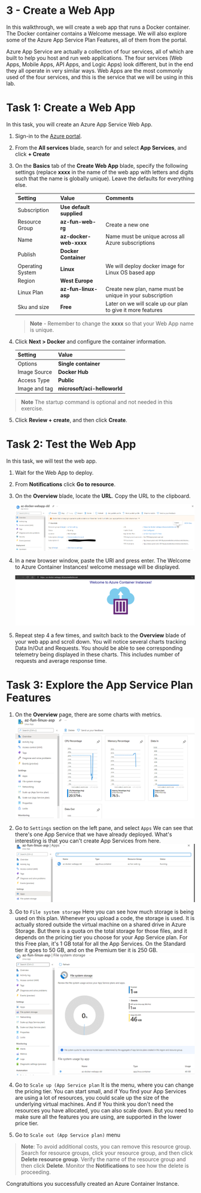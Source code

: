 
# 3 - Create a Web App

In this walkthrough, we will create a web app that runs a Docker container. The Docker container contains a Welcome message. We will also explore some of the Azure App Service Plan Features, all of them from the portal.

Azure App Service are actually a collection of four services, all of which are built to help you host and run web applications. The four services (Web Apps, Mobile Apps, API Apps, and Logic Apps) look different, but in the end they all operate in very similar ways. Web Apps are the most commonly used of the four services, and this is the service that we will be using in this lab.

# Task 1: Create a Web App

In this task, you will create an Azure App Service Web App. 

1. Sign-in to the [Azure portal](http://portal.azure.com/). 

2. From the **All services** blade, search for and select **App Services**, and click **+ Create**

3. On the **Basics** tab of the **Create Web App** blade, specify the following settings (replace **xxxx** in the name of the web app with letters and digits such that the name is globally unique). Leave the defaults for everything else. 

    | Setting          | Value                    | Comments                                                    |
    | ---------------- | ------------------------ | ----------------------------------------------------------- |
    | Subscription     | **Use default supplied** |                                                             |
    | Resource Group   | **az-fun-web-rg**        | Create a new one                                            |
    | Name             | **az-docker-web-xxxx**   | Name must be unique across all Azure subscriptions          |
    | Publish          | **Docker Container**     |                                                             |
    | Operating System | **Linux**                | We will deploy docker image for Linux OS based app          |
    | Region           | **West Europe**          |                                                             |
    | Linux Plan       | **az-fun-linux-asp**     | Create new plan, name must be unique in your subscription   |
    | Sku and size     | **Free**                 | Later on we will scale up our plan to give it more features |
    
    >**Note** - Remember to change the **xxxx** so that your Web App name is unique.

4. Click **Next > Docker** and configure the container information.  

    | Setting       | Value                        |
    | ------------- | ---------------------------- |
    | Options       | **Single container**         |
    | Image Source  | **Docker Hub**               |
    | Access Type   | **Public**                   |
    | Image and tag | **microsoft/aci-helloworld** |
    
 >**Note** The startup command is optional and not needed in this exercise.

5. Click **Review + create**, and then click **Create**. 

# Task 2: Test the Web App

In this task, we will test the web app.

1. Wait for the Web App to deploy.

2. From **Notifications** click **Go to resource**. 

3. On the **Overview** blade, locate the **URL**. Copy the URL to the clipboard.

    ![docker-webapp-overview](/assets/docker-webapp-overview.PNG)

4. In a new browser window, paste the URl and press enter. The Welcome to Azure Container Instances! welcome message will be displayed.

    ![browse-the-docker-webapp](/assets/browse-the-docker-webapp.PNG)

5. Repeat step 4 a few times, and switch back to the **Overview** blade of your web app and scroll down. You will notice several charts tracking Data In/Out and Requests. You should be able to see corresponding telemetry being displayed in these charts. This includes number of requests and average response time.

# Task 3: Explore the App Service Plan Features

1. On the **Overview** page, there are some charts with metrics.
    ![app-service-plan-overview](/assets/app-service-plan-overview.PNG)

2. Go to `Settings` section on the left pane, and select `Apps`
    We can see that there's one App Service that we have already deployed. What's interesting is that you can't create App Services from here.
    ![app-service-plan-apps](/assets/app-service-plan-apps.PNG)

3. Go to `File system storage` 
    Here you can see how much storage is being used on this plan. Whenever you upload a code, the storage is used. It is actually stored outside the virtual machine on a shared drive in Azure Storage. But there is a quota on the total storage for those files, and it depends on the pricing tier you choose for your App Service plan. For this Free plan, it's 1 GB total for all the App Services. On the Standard tier it goes to 50 GB, and on the Premium tier it is 250 GB.
    ![app-service-plan-file-system-storage](/assets/app-service-plan-file-system-storage.PNG)

5. Go to `Scale up (App Service plan`
    It is the menu, where you can change the pricing tier. You can start small, and if You find your App Services are using a lot of resources, you could scale up the size of the underlying virtual machines. And if You think you don't need the resources you have allocated, you can also scale down. But you need to make sure all the features you are using, are supported in the lower price tier. 

6. Go to `Scale out (App Service plan)` menu
    


>**Note**: To avoid additional costs, you can remove this resource group. Search for resource groups, click your resource group, and then click **Delete resource group**. Verify the name of the resource group and then click **Delete**. Monitor the **Notifications** to see how the delete is proceeding.

Congratultions you successfully created an Azure Container Instance.